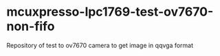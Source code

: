 # mcuxpresso-lpc1769-test-ov7670-non-fifo
Repository of test to ov7670 camera to get image in qqvga format
